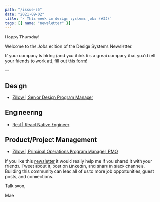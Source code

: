 ```yaml
---
path: "/issue-55"
date: "2021-09-02"
title: "⚡ This week in design systems jobs (#55)"
tags: [{ name: "newsletter" }]
---
```


Happy Thursday!

Welcome to the _Jobs_ edition of the Design Systems Newsletter.

If your company is hiring (and you think it's a great company that you'd tell your friends to work at), fill out this [form](https://forms.gle/tCRpGy7PMfQGqu5B9)!

--

## Design

- [Zillow | Senior Design Program Manager](https://lnkd.in/gRZhxgtU)

## Engineering

- [Real | React Native Engineer](https://www.linkedin.com/jobs/view/2705317691/?refId=VuoYQ0Vu5PjmkyMG0b2tZw%3D%3D&trackingId=kilUcqbEFDDCafMD6I30sg%3D%3D)

## Product/Project Management

- [Zillow | Principal Operations Program Manager, PMO](https://lnkd.in/geyzKSNZ)

If you like this [newsletter](https://maecapozzi.com/newsletter/) it would really help me if you shared it with your friends. Tweet about it, post on LinkedIn, and share in slack channels. Building this community can lead all of us to more job opportunities, guest posts, and connections.

Talk soon,

Mae
​

